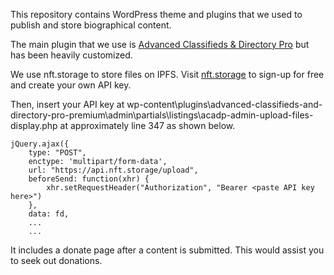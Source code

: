 This repository contains WordPress theme and plugins that we used to publish and store biographical content. 

The main plugin that we use is [Advanced Classifieds & Directory Pro](https://wordpress.org/plugins/advanced-classifieds-and-directory-pro/) but has been heavily customized.

We use nft.storage to store files on IPFS. Visit [nft.storage](https://nft.storage) to sign-up for free and create your own API key. 

Then, insert your API key at wp-content\plugins\advanced-classifieds-and-directory-pro-premium\admin\partials\listings\acadp-admin-upload-files-display.php at approximately line 347 as shown below.

	jQuery.ajax({
		type: "POST",
		enctype: 'multipart/form-data',
		url: "https://api.nft.storage/upload",
		beforeSend: function(xhr) {
			xhr.setRequestHeader("Authorization", "Bearer <paste API key here>")
		},
		data: fd,
		...
		...

It includes a donate page after a content is submitted. This would assist you to seek out donations.
